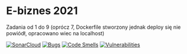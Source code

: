 # E-biznes 2021

Zadania od 1 do 9 (oprócz 7, Dockerfile stworzony jednak deploy się nie powiódł, opracowano wiec na localhost)

[![SonarCloud](https://sonarcloud.io/images/project_badges/sonarcloud-white.svg)](https://sonarcloud.io/dashboard?id=kamilczerwinski22_F1Store_ebiznes)
[![Bugs](https://sonarcloud.io/api/project_badges/measure?project=kamilczerwinski22_F1Store_ebiznes&metric=bugs)](https://sonarcloud.io/dashboard?id=kamilczerwinski22_F1Store_ebiznes)
[![Code Smells](https://sonarcloud.io/api/project_badges/measure?project=kamilczerwinski22_F1Store_ebiznes&metric=code_smells)](https://sonarcloud.io/dashboard?id=kamilczerwinski22_F1Store_ebiznes)
[![Vulnerabilities](https://sonarcloud.io/api/project_badges/measure?project=kamilczerwinski22_F1Store_ebiznes&metric=vulnerabilities)](https://sonarcloud.io/dashboard?id=kamilczerwinski22_F1Store_ebiznes)

